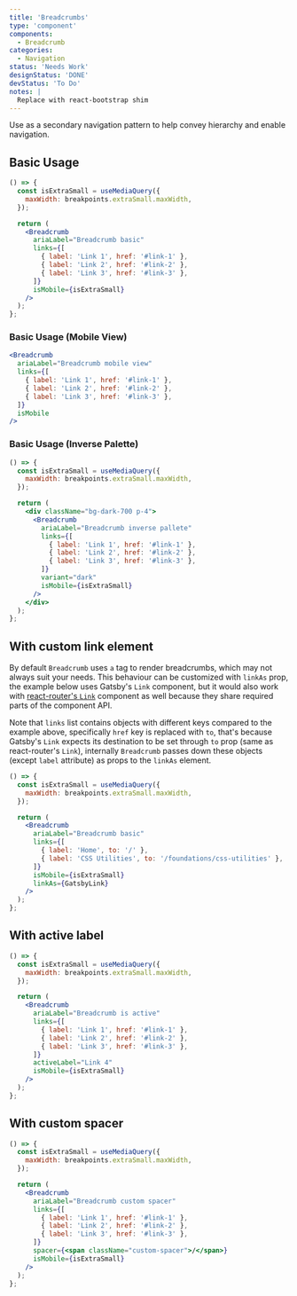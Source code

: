```yaml
---
title: 'Breadcrumbs'
type: 'component'
components:
  - Breadcrumb
categories:
  - Navigation
status: 'Needs Work'
designStatus: 'DONE'
devStatus: 'To Do'
notes: |
  Replace with react-bootstrap shim
---
```


Use as a secondary navigation pattern to help convey hierarchy and enable navigation.

## Basic Usage

```jsx live
() => {
  const isExtraSmall = useMediaQuery({
    maxWidth: breakpoints.extraSmall.maxWidth,
  });

  return (
    <Breadcrumb
      ariaLabel="Breadcrumb basic"
      links={[
        { label: 'Link 1', href: '#link-1' },
        { label: 'Link 2', href: '#link-2' },
        { label: 'Link 3', href: '#link-3' },
      ]}
      isMobile={isExtraSmall}
    />
  );
};
```

### Basic Usage (Mobile View)

```jsx live
<Breadcrumb
  ariaLabel="Breadcrumb mobile view"
  links={[
    { label: 'Link 1', href: '#link-1' },
    { label: 'Link 2', href: '#link-2' },
    { label: 'Link 3', href: '#link-3' },
  ]}
  isMobile
/>
```

### Basic Usage (Inverse Palette)

```jsx live
() => {
  const isExtraSmall = useMediaQuery({
    maxWidth: breakpoints.extraSmall.maxWidth,
  });

  return (
    <div className="bg-dark-700 p-4">
      <Breadcrumb
        ariaLabel="Breadcrumb inverse pallete"
        links={[
          { label: 'Link 1', href: '#link-1' },
          { label: 'Link 2', href: '#link-2' },
          { label: 'Link 3', href: '#link-3' },
        ]}
        variant="dark"
        isMobile={isExtraSmall}
      />
    </div>
  );
};
```

## With custom link element

By default `Breadcrumb` uses `a` tag to render breadcrumbs, which may not always suit your needs.
This behaviour can be customized with `linkAs` prop, the example below uses Gatsby's `Link` component, but it would also work with [react-router's `Link`](https://reactrouter.com/en/main/components/link) component as well because they share required parts of the component API.

Note that `links` list contains objects with different keys compared to the example above, specifically `href` key is replaced with `to`, that's because Gatsby's `Link` expects its destination to be set through `to` prop (same as react-router's `Link`), internally `Breadcrumb` passes down these objects (except `label` attribute) as props to the `linkAs` element.

```jsx live
() => {
  const isExtraSmall = useMediaQuery({
    maxWidth: breakpoints.extraSmall.maxWidth,
  });

  return (
    <Breadcrumb
      ariaLabel="Breadcrumb basic"
      links={[
        { label: 'Home', to: '/' },
        { label: 'CSS Utilities', to: '/foundations/css-utilities' },
      ]}
      isMobile={isExtraSmall}
      linkAs={GatsbyLink}
    />
  );
};
```

## With active label

```jsx live
() => {
  const isExtraSmall = useMediaQuery({
    maxWidth: breakpoints.extraSmall.maxWidth,
  });

  return (
    <Breadcrumb
      ariaLabel="Breadcrumb is active"
      links={[
        { label: 'Link 1', href: '#link-1' },
        { label: 'Link 2', href: '#link-2' },
        { label: 'Link 3', href: '#link-3' },
      ]}
      activeLabel="Link 4"
      isMobile={isExtraSmall}
    />
  );
};
```

## With custom spacer

```jsx live
() => {
  const isExtraSmall = useMediaQuery({
    maxWidth: breakpoints.extraSmall.maxWidth,
  });

  return (
    <Breadcrumb
      ariaLabel="Breadcrumb custom spacer"
      links={[
        { label: 'Link 1', href: '#link-1' },
        { label: 'Link 2', href: '#link-2' },
        { label: 'Link 3', href: '#link-3' },
      ]}
      spacer={<span className="custom-spacer">/</span>}
      isMobile={isExtraSmall}
    />
  );
};
```
